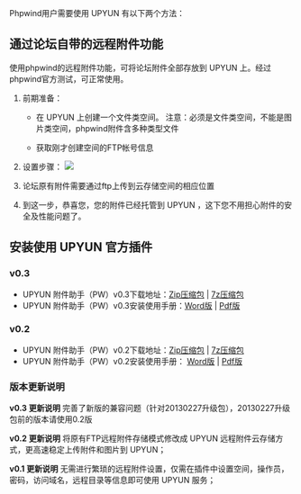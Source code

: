 Phpwind用户需要使用 UPYUN 有以下两个方法：

## 通过论坛自带的远程附件功能

使用phpwind的远程附件功能，可将论坛附件全部存放到 UPYUN 上。经过phpwind官方测试，可正常使用。

1. 前期准备：

    * 在 UPYUN 上创建一个文件类空间。 注意：必须是文件类空间，不能是图片类空间，phpwind附件含多种类型文件

    * 获取刚才创建空间的FTP帐号信息

2. 设置步骤：
    ![](http://our80.b0.upaiyun.com/wiki/phpwind_%E7%A8%8B%E5%BA%8F%E5%A6%82%E4%BD%95%E4%BD%BF%E7%94%A8%E5%8F%88%E6%8B%8D%E4%BA%91%E5%AD%98%E5%82%A8_files/u2_normal.png)

3. 论坛原有附件需要通过ftp上传到云存储空间的相应位置

4. 到这一步，恭喜您，您的附件已经托管到 UPYUN ，这下您不用担心附件的安全及性能问题了。


## 安装使用 UPYUN 官方插件
###  v0.3

* UPYUN 附件助手（PW）v0.3下载地址：[Zip压缩包](http://our80.b0.upaiyun.com/wiki_download/pw_upyun_v0.3.zip) | [7z压缩包](http://our80.b0.upaiyun.com/wiki_download/pw_upyun_v0.3.7z)
* UPYUN 附件助手（PW）v0.3安装使用手册：[Word版](http://our80.b0.upaiyun.com/wiki_download/pw_readme_v0.3.docx) | [Pdf版](http://our80.b0.upaiyun.com/wiki_download/pw_readme_v0.3.pdf)

### v0.2

* UPYUN 附件助手（PW）v0.2下载地址：[Zip压缩包](http://our80.b0.upaiyun.com/wiki_download/pw_upyun_v0.2.zip) | [7z压缩包](http://our80.b0.upaiyun.com/wiki_download/pw_upyun_v0.2.7z)
* UPYUN 附件助手（PW）v0.2安装使用手册： [Word版](http://our80.b0.upaiyun.com/wiki_download/pw_readme_v0.2.docx) | [Pdf版](http://our80.b0.upaiyun.com/wiki_download/pw_readme_v0.2.pdf)


### 版本更新说明

**v0.3 更新说明**
完善了新版的兼容问题（针对20130227升级包），20130227升级包前的版本请使用0.2版

**v0.2 更新说明**
将原有FTP远程附件存储模式修改成 UPYUN 远程附件云存储方式，更高速稳定上传附件和图片到 UPYUN；

**v0.1 更新说明**
无需进行繁琐的远程附件设置，仅需在插件中设置空间，操作员，密码，访问域名，远程目录等信息即可使用 UPYUN 服务；
